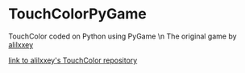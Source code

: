 # TouchColorPyGame
TouchColor coded on Python using PyGame \n
The original game by [alilxxey](https://github.com/alilxxey)

[link to alilxxey's TouchColor repository](https://github.com/alilxxey/TouchColor)

